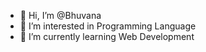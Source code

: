 - 👋 Hi, I’m @Bhuvana
- 👀 I’m interested in Programming Language
- 🌱 I’m currently learning Web Development


<!---
Bhuvana0505/Bhuvana0505 is a ✨ special ✨ repository because its `README.md` (this file) appears on your GitHub profile.
You can click the Preview link to take a look at your changes.
--->
